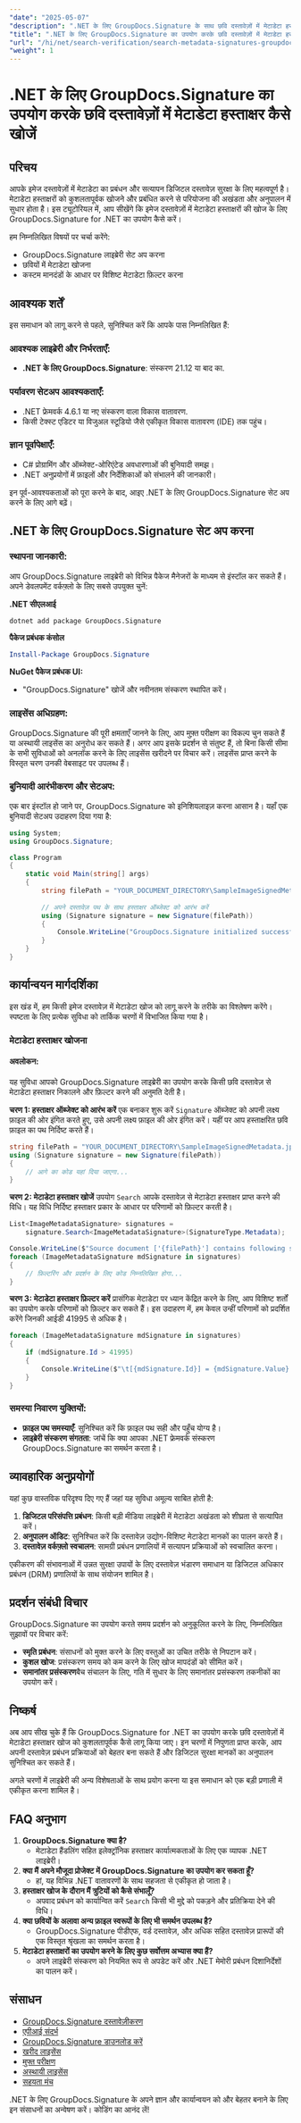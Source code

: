 ```yaml
---
"date": "2025-05-07"
"description": ".NET के लिए GroupDocs.Signature के साथ छवि दस्तावेज़ों में मेटाडेटा हस्ताक्षरों को खोजने और सत्यापित करने में निपुणता प्राप्त करें। मेटाडेटा को कुशलतापूर्वक सेट अप, खोजना और फ़िल्टर करना सीखें।"
"title": ".NET के लिए GroupDocs.Signature का उपयोग करके छवि दस्तावेज़ों में मेटाडेटा हस्ताक्षर खोजें"
"url": "/hi/net/search-verification/search-metadata-signatures-groupdocs-net/"
"weight": 1
---
```


# .NET के लिए GroupDocs.Signature का उपयोग करके छवि दस्तावेज़ों में मेटाडेटा हस्ताक्षर कैसे खोजें

## परिचय

आपके इमेज दस्तावेज़ों में मेटाडेटा का प्रबंधन और सत्यापन डिजिटल दस्तावेज़ सुरक्षा के लिए महत्वपूर्ण है। मेटाडेटा हस्ताक्षरों को कुशलतापूर्वक खोजने और प्रबंधित करने से परियोजना की अखंडता और अनुपालन में सुधार होता है। इस ट्यूटोरियल में, आप सीखेंगे कि इमेज दस्तावेज़ों में मेटाडेटा हस्ताक्षरों की खोज के लिए GroupDocs.Signature for .NET का उपयोग कैसे करें।

हम निम्नलिखित विषयों पर चर्चा करेंगे:
- GroupDocs.Signature लाइब्रेरी सेट अप करना
- छवियों में मेटाडेटा खोजना
- कस्टम मानदंडों के आधार पर विशिष्ट मेटाडेटा फ़िल्टर करना

## आवश्यक शर्तें

इस समाधान को लागू करने से पहले, सुनिश्चित करें कि आपके पास निम्नलिखित हैं:

### आवश्यक लाइब्रेरी और निर्भरताएँ:
- **.NET के लिए GroupDocs.Signature**: संस्करण 21.12 या बाद का.

### पर्यावरण सेटअप आवश्यकताएँ:
- .NET फ्रेमवर्क 4.6.1 या नए संस्करण वाला विकास वातावरण.
- किसी टेक्स्ट एडिटर या विजुअल स्टूडियो जैसे एकीकृत विकास वातावरण (IDE) तक पहुंच।

### ज्ञान पूर्वापेक्षाएँ:
- C# प्रोग्रामिंग और ऑब्जेक्ट-ओरिएंटेड अवधारणाओं की बुनियादी समझ।
- .NET अनुप्रयोगों में फ़ाइलों और निर्देशिकाओं को संभालने की जानकारी।

इन पूर्व-आवश्यकताओं को पूरा करने के बाद, आइए .NET के लिए GroupDocs.Signature सेट अप करने के लिए आगे बढ़ें।

## .NET के लिए GroupDocs.Signature सेट अप करना

### स्थापना जानकारी:
आप GroupDocs.Signature लाइब्रेरी को विभिन्न पैकेज मैनेजरों के माध्यम से इंस्टॉल कर सकते हैं। अपने डेवलपमेंट वर्कफ़्लो के लिए सबसे उपयुक्त चुनें:

**.NET सीएलआई**
```bash
dotnet add package GroupDocs.Signature
```

**पैकेज प्रबंधक कंसोल**
```powershell
Install-Package GroupDocs.Signature
```

**NuGet पैकेज प्रबंधक UI:**
- "GroupDocs.Signature" खोजें और नवीनतम संस्करण स्थापित करें।

### लाइसेंस अधिग्रहण:
GroupDocs.Signature की पूरी क्षमताएँ जानने के लिए, आप मुफ़्त परीक्षण का विकल्प चुन सकते हैं या अस्थायी लाइसेंस का अनुरोध कर सकते हैं। अगर आप इसके प्रदर्शन से संतुष्ट हैं, तो बिना किसी सीमा के सभी सुविधाओं को अनलॉक करने के लिए लाइसेंस खरीदने पर विचार करें। लाइसेंस प्राप्त करने के विस्तृत चरण उनकी वेबसाइट पर उपलब्ध हैं।

### बुनियादी आरंभीकरण और सेटअप:
एक बार इंस्टॉल हो जाने पर, GroupDocs.Signature को इनिशियलाइज़ करना आसान है। यहाँ एक बुनियादी सेटअप उदाहरण दिया गया है:

```csharp
using System;
using GroupDocs.Signature;

class Program
{
    static void Main(string[] args)
    {
        string filePath = "YOUR_DOCUMENT_DIRECTORY\SampleImageSignedMetadata.jpg";
        
        // अपने दस्तावेज़ पथ के साथ हस्ताक्षर ऑब्जेक्ट को आरंभ करें
        using (Signature signature = new Signature(filePath))
        {
            Console.WriteLine("GroupDocs.Signature initialized successfully.");
        }
    }
}
```

## कार्यान्वयन मार्गदर्शिका

इस खंड में, हम किसी इमेज दस्तावेज़ में मेटाडेटा खोज को लागू करने के तरीके का विश्लेषण करेंगे। स्पष्टता के लिए प्रत्येक सुविधा को तार्किक चरणों में विभाजित किया गया है।

### मेटाडेटा हस्ताक्षर खोजना

#### अवलोकन:
यह सुविधा आपको GroupDocs.Signature लाइब्रेरी का उपयोग करके किसी छवि दस्तावेज़ से मेटाडेटा हस्ताक्षर निकालने और फ़िल्टर करने की अनुमति देती है।

**चरण 1: हस्ताक्षर ऑब्जेक्ट को आरंभ करें**
एक बनाकर शुरू करें `Signature` ऑब्जेक्ट को अपनी लक्ष्य फ़ाइल की ओर इंगित करते हुए, उसे अपनी लक्ष्य फ़ाइल की ओर इंगित करें। यहीं पर आप हस्ताक्षरित छवि फ़ाइल का पथ निर्दिष्ट करते हैं।

```csharp
string filePath = "YOUR_DOCUMENT_DIRECTORY\SampleImageSignedMetadata.jpg";
using (Signature signature = new Signature(filePath))
{
    // आगे का कोड यहां दिया जाएगा...
}
```

**चरण 2: मेटाडेटा हस्ताक्षर खोजें**
उपयोग `Search` आपके दस्तावेज़ से मेटाडेटा हस्ताक्षर प्राप्त करने की विधि। यह विधि निर्दिष्ट हस्ताक्षर प्रकार के आधार पर परिणामों को फ़िल्टर करती है।

```csharp
List<ImageMetadataSignature> signatures = 
    signature.Search<ImageMetadataSignature>(SignatureType.Metadata);

Console.WriteLine($"Source document ['{filePath}'] contains following signatures.");
foreach (ImageMetadataSignature mdSignature in signatures)
{
    // फ़िल्टरिंग और प्रदर्शन के लिए कोड निम्नलिखित होगा...
}
```

**चरण 3: मेटाडेटा हस्ताक्षर फ़िल्टर करें**
प्रासंगिक मेटाडेटा पर ध्यान केंद्रित करने के लिए, आप विशिष्ट शर्तों का उपयोग करके परिणामों को फ़िल्टर कर सकते हैं। इस उदाहरण में, हम केवल उन्हीं परिणामों को प्रदर्शित करेंगे जिनकी आईडी 41995 से अधिक है।

```csharp
foreach (ImageMetadataSignature mdSignature in signatures)
{
    if (mdSignature.Id > 41995)
    {
        Console.WriteLine($"\t[{mdSignature.Id}] = {mdSignature.Value} ({mdSignature.Type})");
    }
}
```

### समस्या निवारण युक्तियों:
- **फ़ाइल पथ समस्याएँ**: सुनिश्चित करें कि फ़ाइल पथ सही और पहुँच योग्य है।
- **लाइब्रेरी संस्करण संगतता**: जांचें कि क्या आपका .NET फ्रेमवर्क संस्करण GroupDocs.Signature का समर्थन करता है।

## व्यावहारिक अनुप्रयोगों

यहां कुछ वास्तविक परिदृश्य दिए गए हैं जहां यह सुविधा अमूल्य साबित होती है:
1. **डिजिटल परिसंपत्ति प्रबंधन**: किसी बड़ी मीडिया लाइब्रेरी में मेटाडेटा अखंडता को शीघ्रता से सत्यापित करें।
2. **अनुपालन ऑडिट**: सुनिश्चित करें कि दस्तावेज़ उद्योग-विशिष्ट मेटाडेटा मानकों का पालन करते हैं।
3. **दस्तावेज़ वर्कफ़्लो स्वचालन**: सामग्री प्रबंधन प्रणालियों में सत्यापन प्रक्रियाओं को स्वचालित करना।

एकीकरण की संभावनाओं में उन्नत सुरक्षा उपायों के लिए दस्तावेज़ भंडारण समाधान या डिजिटल अधिकार प्रबंधन (DRM) प्रणालियों के साथ संयोजन शामिल है।

## प्रदर्शन संबंधी विचार

GroupDocs.Signature का उपयोग करते समय प्रदर्शन को अनुकूलित करने के लिए, निम्नलिखित सुझावों पर विचार करें:
- **स्मृति प्रबंधन**: संसाधनों को मुक्त करने के लिए वस्तुओं का उचित तरीके से निपटान करें।
- **कुशल खोज**: प्रसंस्करण समय को कम करने के लिए खोज मापदंडों को सीमित करें।
- **समानांतर प्रसंस्करण**बैच संचालन के लिए, गति में सुधार के लिए समानांतर प्रसंस्करण तकनीकों का उपयोग करें।

## निष्कर्ष

अब आप सीख चुके हैं कि GroupDocs.Signature for .NET का उपयोग करके छवि दस्तावेज़ों में मेटाडेटा हस्ताक्षर खोज को कुशलतापूर्वक कैसे लागू किया जाए। इन चरणों में निपुणता प्राप्त करके, आप अपनी दस्तावेज़ प्रबंधन प्रक्रियाओं को बेहतर बना सकते हैं और डिजिटल सुरक्षा मानकों का अनुपालन सुनिश्चित कर सकते हैं।

अगले चरणों में लाइब्रेरी की अन्य विशेषताओं के साथ प्रयोग करना या इस समाधान को एक बड़ी प्रणाली में एकीकृत करना शामिल है।

## FAQ अनुभाग

1. **GroupDocs.Signature क्या है?**
   - मेटाडेटा हैंडलिंग सहित इलेक्ट्रॉनिक हस्ताक्षर कार्यात्मकताओं के लिए एक व्यापक .NET लाइब्रेरी।
2. **क्या मैं अपने मौजूदा प्रोजेक्ट में GroupDocs.Signature का उपयोग कर सकता हूँ?**
   - हां, यह विभिन्न .NET वातावरणों के साथ सहजता से एकीकृत हो जाता है।
3. **हस्ताक्षर खोज के दौरान मैं त्रुटियों को कैसे संभालूँ?**
   - अपवाद प्रबंधन को कार्यान्वित करें `Search` किसी भी मुद्दे को पकड़ने और प्रतिक्रिया देने की विधि।
4. **क्या छवियों के अलावा अन्य फ़ाइल स्वरूपों के लिए भी समर्थन उपलब्ध है?**
   - GroupDocs.Signature पीडीएफ, वर्ड दस्तावेज़, और अधिक सहित दस्तावेज़ प्रारूपों की एक विस्तृत श्रृंखला का समर्थन करता है।
5. **मेटाडेटा हस्ताक्षरों का उपयोग करने के लिए कुछ सर्वोत्तम अभ्यास क्या हैं?**
   - अपने लाइब्रेरी संस्करण को नियमित रूप से अपडेट करें और .NET मेमोरी प्रबंधन दिशानिर्देशों का पालन करें।

## संसाधन

- [GroupDocs.Signature दस्तावेज़ीकरण](https://docs.groupdocs.com/signature/net/)
- [एपीआई संदर्भ](https://reference.groupdocs.com/signature/net/)
- [GroupDocs.Signature डाउनलोड करें](https://releases.groupdocs.com/signature/net/)
- [खरीद लाइसेंस](https://purchase.groupdocs.com/buy)
- [मुफ्त परीक्षण](https://releases.groupdocs.com/signature/net/)
- [अस्थायी लाइसेंस](https://purchase.groupdocs.com/temporary-license/)
- [सहयता मंच](https://forum.groupdocs.com/c/signature/)

.NET के लिए GroupDocs.Signature के अपने ज्ञान और कार्यान्वयन को और बेहतर बनाने के लिए इन संसाधनों का अन्वेषण करें। कोडिंग का आनंद लें!